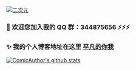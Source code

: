 <!--
**ComicAuthor/ComicAuthor** is a ✨ _special_ ✨ repository because its `README.md` (this file) appears on your GitHub profile.

Here are some ideas to get you started:

- 🔭 I’m currently working on ...
- 🌱 I’m currently learning ...
- 👯 I’m looking to collaborate on ...
- 🤔 I’m looking for help with ...
- 💬 Ask me about ...
- 📫 How to reach me: ...
- 😄 Pronouns: ...
- ⚡ Fun fact: ...
-->

[![二次元](https://reinness.com/titleImg/84473882.png)](https://reinness.com)

### 👯 欢迎您加入我的 QQ 群：344875656 ⚡⚡⚡

### ✨ 我的个人博客地址在这里 [平凡的你我](https://reinness.com)

[![ComicAuthor's github stats](https://github-readme-stats.vercel.app/api?username=ComicAuthor&count_private=true&show_icons=true)](https://reinness.com)
